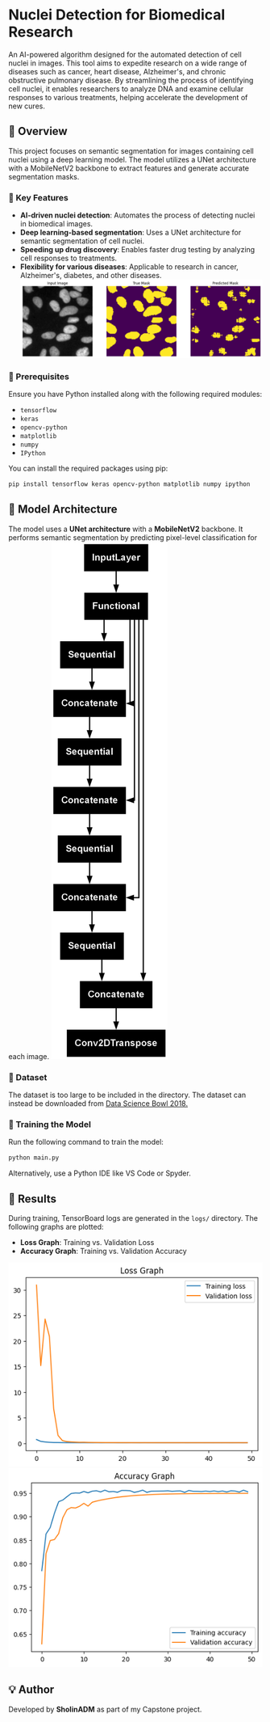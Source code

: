 # Nuclei Detection for Biomedical Research

An AI-powered algorithm designed for the automated detection of cell nuclei in images. This tool aims to expedite research on a wide range of diseases such as cancer, heart disease, Alzheimer's, and chronic obstructive pulmonary disease. By streamlining the process of identifying cell nuclei, it enables researchers to analyze DNA and examine cellular responses to various treatments, helping accelerate the development of new cures.

## 📌 Overview

This project focuses on semantic segmentation for images containing cell nuclei using a deep learning model. The model utilizes a UNet architecture with a MobileNetV2 backbone to extract features and generate accurate segmentation masks.

### 🔑 Key Features
- **AI-driven nuclei detection**: Automates the process of detecting nuclei in biomedical images.
- **Deep learning-based segmentation**: Uses a UNet architecture for semantic segmentation of cell nuclei.
- **Speeding up drug discovery**: Enables faster drug testing by analyzing cell responses to treatments.
- **Flexibility for various diseases**: Applicable to research in cancer, Alzheimer's, diabetes, and other diseases.
![screenshots/prediction.png](screenshots/prediction.png)
### 🔧 Prerequisites

Ensure you have Python installed along with the following required modules:

- `tensorflow`
- `keras`
- `opencv-python`
- `matplotlib`
- `numpy`
- `IPython`

You can install the required packages using pip:

```bash
pip install tensorflow keras opencv-python matplotlib numpy ipython
```

## 📐 Model Architecture
The model uses a **UNet architecture** with a **MobileNetV2** backbone. It performs semantic segmentation by predicting pixel-level classification for each image.
![model](screenshots/model.png)

### 📂 Dataset

The dataset is too large to be included in the directory. The dataset can instead be downloaded from [Data Science Bowl 2018.](https://www.kaggle.com/competitions/data-science-bowl-2018/overview)

### 🔧 Training the Model

Run the following command to train the model:

```sh
python main.py
```

Alternatively, use a Python IDE like VS Code or Spyder.

## 🚀 Results

During training, TensorBoard logs are generated in the `logs/` directory. The following graphs are plotted:

- **Loss Graph**: Training vs. Validation Loss
- **Accuracy Graph**: Training vs. Validation Accuracy

![graph loss](screenshots/loss_graph.png)
![graph accuracy](screenshots/accuracy_graph.png)

## 💡 Author
Developed by **SholinADM** as part of my Capstone project.
